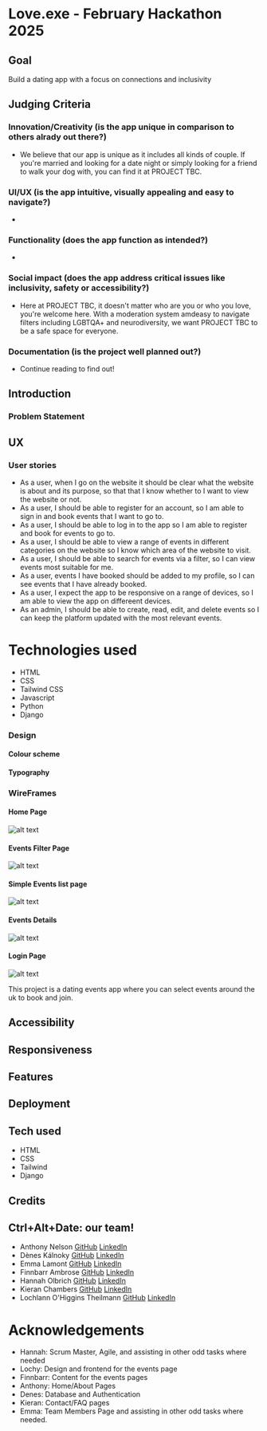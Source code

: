 # Love.exe - February Hackathon 2025

## Goal
Build a dating app with a focus on connections and inclusivity

## Judging Criteria
### Innovation/Creativity (is the app unique in comparison to others alrady out there?)
- We believe that our app is unique as it includes all kinds of couple. If you're married and looking for a date night or simply looking for a friend to walk your dog with, you can find it at PROJECT TBC.
### UI/UX (is the app intuitive, visually appealing and easy to navigate?)
- 
### Functionality (does the app function as intended?)
- 
### Social impact (does the app address critical issues like inclusivity, safety or accessibility?)
- Here at PROJECT TBC, it doesn't matter who are you or who you love, you're welcome here. With a moderation system amdeasy to navigate filters including LGBTQA+ and neurodiversity, we want PROJECT TBC to be a safe space for everyone. 
### Documentation (is the project well planned out?)
- Continue reading to find out! 

## Introduction

### Problem Statement

## UX
### User stories
- As a user, when I go on the website it should be clear what the website is about and its purpose, so that that I know whether to I want to view the website or not.
- As a user, I should be able to register for an account, so I am able to sign in and book events that I want to go to.
- As a user, I should be able to log in to the app so I am able to register and book for events to go to.
- As a user, I should be able to view a range of events in different categories on the website so I know which area of the website to visit.
- As a user, I should be able to search for events via a filter, so I can view events most suitable for me.
- As a user, events I have booked should be added to my profile, so I can see events that I have already booked.
- As a user, I expect the app to be responsive on a range of devices, so I am able to view the app on differeent devices.
- As an admin, I should be able to create, read, edit, and delete events so I can keep the platform updated with the most relevant events.

# Technologies used
- HTML
- CSS
- Tailwind CSS
- Javascript
- Python
- Django

### Design
#### Colour scheme
#### Typography

### WireFrames

#### Home Page
![alt text](image.png)

#### Events Filter Page
![alt text](image-1.png)

#### Simple Events list page
![alt text](image-3.png)

#### Events Details

![alt text](image-4.png)

#### Login Page

![alt text](image-2.png)

This project is a dating events app where you can select events around the uk to book and join. 

## Accessibility

## Responsiveness

## Features

## Deployment

## Tech used
- HTML
- CSS
- Tailwind
- Django

## Credits

## Ctrl+Alt+Date: our team!
- Anthony Nelson [GitHub](https://github.com/anthonyjn08) [LinkedIn](https://www.linkedin.com/in/anthony-nelson8/)
- Dènes Kálnoky [GitHub]() [LinkedIn]()
- Emma Lamont [GitHub](https://github.com/elamont174) [LinkedIn](https://www.linkedin.com/in/emma-lamont/)
- Finnbarr Ambrose [GitHub]() [LinkedIn]()
-  Hannah Olbrich [GitHub](https://github.com/hannahro15) [LinkedIn](https://www.linkedin.com/in/hannaholbrich/)
- Kieran Chambers [GitHub]() [LinkedIn]()
- Lochlann O'Higgins Theilmann [GitHub]() [LinkedIn]()

# Acknowledgements

- Hannah: Scrum Master, Agile, and assisting in other odd tasks where needed
- Lochy: Design and frontend for the events page
- Finnbarr: Content for the events pages
- Anthony: Home/About Pages
- Denes: Database and Authentication 
- Kieran: Contact/FAQ pages
- Emma: Team Members Page and assisting in other odd tasks where needed.
